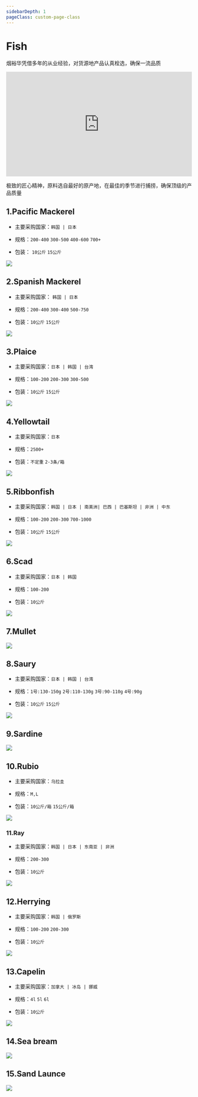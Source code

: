 ```yaml
---
sidebarDepth: 1
pageClass: custom-page-class
---
```


# Fish

烟裕华凭借多年的从业经验，对货源地产品认真栓选，确保一流品质

<div style="padding:56.25% 0 0 0;position:relative;border-radius:8%"><iframe src="https://player.vimeo.com/video/283261323?loop=0&title=0&byline=0&portrait=0" style="position:absolute;top:0;left:0;width:100%;height:100%;" frameborder="0" webkitallowfullscreen mozallowfullscreen allowfullscreen></iframe></div>


极致的匠心精神，原料选自最好的原产地，在最佳的季节进行捕捞，确保顶级的产品质量



## 1.Pacific Mackerel <Badge text="Hot" type="error"/>
- 主要采购国家：`韩国 | 日本` </p>
- 规格：`200-400` `300-500` `400-600` `700+`</p>
- 包装： `10公斤` `15公斤`</p>
<div class="imgb" >
    <img  src="https://yuhuawebsite.oss-cn-hongkong.aliyuncs.com/P-F-1.%E9%B2%90%E9%B2%85%E9%B1%BC--Pacific-Mackerel.jpg">
</div>

## 2.Spanish Mackerel <Badge text="Hot" type="error"/>
- 主要采购国家： `韩国 | 日本`</p>
- 规格：`200-400` `300-400` `500-750`</p>
- 包装：`10公斤` `15公斤`<p>
<div class="imgb" >
 <img 
 src="https://yuhuawebsite.oss-cn-hongkong.aliyuncs.com/P-F-2.%E9%B2%85%E9%B1%BC--Spanish%20Mackerel.jpg">
</div>


## 3.Plaice <Badge text="Hot" type="error"/>
- 主要采购国家：</strong>`日本 | 韩国 | 台湾`</p>
- 规格：`100-200` `200-300` `300-500`</p>
- 包装：`10公斤` `15公斤`</p>
<div class="imgb" >
 <img 
 src="https://yuhuawebsite.oss-cn-hongkong.aliyuncs.com/P-F-3.%E9%B1%BC--Plaice.jpg">
</div>

## 4.Yellowtail
- 主要采购国家：`日本 `</p>
- 规格：`2500+`</p>
- 包装：`不定重` `2-3条/箱`</p>
<div class="imgb" >
 <img  src="https://yuhuawebsite.oss-cn-hongkong.aliyuncs.com/P-F-4.%E9%BB%84%E9%B0%A4%E9%B1%BC--Yellowtail.jpg">
</div>

## 5.Ribbonfish
- 主要采购国家：`韩国 | 日本 | 南美洲| 巴西 | 巴基斯坦 | 非洲 | 中东`</p>
- 规格：`100-200` `200-300` `700-1000`</p>
- 包装：`10公斤` `15公斤`</p>
<div class="imgb" >
 <img  src="
https://yuhuawebsite.oss-cn-hongkong.aliyuncs.com/P-F-5.%E5%B8%A6%E9%B1%BC--Ribbonfish.jpg">
</div>


## 6.Scad
- 主要采购国家：`日本 | 韩国`</p>
- 规格：`100-200`</p>
- 包装：`10公斤`</p>
<div class="imgb" >
 <img  src="https://yuhuawebsite.oss-cn-hongkong.aliyuncs.com/P-F-6.%E7%AB%B9%E8%8D%9A%E9%B1%BC--Scad.jpg">
</div>

## 7.Mullet

<div class="imgb" >
 <img  src="https://yuhuawebsite.oss-cn-hongkong.aliyuncs.com/P-F-7.%E9%B2%BB%E9%B1%BC--Mullet.jpg">
</div>

## 8.Saury
- 主要采购国家：`日本 | 韩国 | 台湾`</p>
- 规格：`1号:130-150g` `2号:110-130g`
`3号:90-110g` `4号:90g`</p>
- 包装：`10公斤` `15公斤`</p>
<div class="imgb" >
 <img  src="https://yuhuawebsite.oss-cn-hongkong.aliyuncs.com/P-F-8.%E7%A7%8B%E5%88%80%E9%B1%BC--Saury.jpg">
</div>

## 9.Sardine
<div class="imgb" >
 <img  src="https://yuhuawebsite.oss-cn-hongkong.aliyuncs.com/P-F-9.%E6%B2%99%E4%B8%81%E9%B1%BC--Sardine.jpg">
</div>

## 10.Rubio
- 主要采购国家：`乌拉圭`</p>
- 规格：`M,L`</p>
- 包装：`10公斤/箱` `15公斤/箱`</p>
<div class="imgb" >
 <img  src="https://yuhuawebsite.oss-cn-hongkong.aliyuncs.com/P-F-10.%E6%97%A0%E9%B3%94%E9%B2%89%E9%B1%BC--Rubio.jpg">
</div>

### 11.Ray
- 主要采购国家：`韩国 | 日本 | 东南亚 | 非洲`</p>
- 规格：`200-300`</p>
- 包装：`10公斤`</p>
<div class="imgb" >
 <img  src="https://yuhuawebsite.oss-cn-hongkong.aliyuncs.com/P-F-11.%E8%80%81%E6%9D%BF%E9%B1%BC-Ray.jpg">
</div>

## 12.Herrying
- 主要采购国家：`韩国 | 俄罗斯`</P>
- 规格：`100-200` `200-300`</p>
- 包装：`10公斤`</p>
<div class="imgb" >
 <img  src="https://yuhuawebsite.oss-cn-hongkong.aliyuncs.com/P-F-12.%E9%B2%B1%E9%B1%BC--Herrying.jpg">
</div>

## 13.Capelin
- 主要采购国家：`加拿大 | 冰岛 | 挪威`</p>
- 规格：`4l` `5l` `6l`</p>
- 包装：`10公斤`</p>
<div class="imgb" >
 <img  src="https://yuhuawebsite.oss-cn-hongkong.aliyuncs.com/P-F-13.%E5%A4%9A%E6%98%A5%E9%B1%BC--Capelin.jpg">
</div>

## 14.Sea bream
<div class="imgb" >
 <img  src="https://yuhuawebsite.oss-cn-hongkong.aliyuncs.com/P-F-14.%E5%8A%A0%E5%90%89%E9%B1%BC--Sea%20bream.jpg">
</div>

## 15.Sand Launce
<div class="imgb" >
 <img  src="https://yuhuawebsite.oss-cn-hongkong.aliyuncs.com/P-F-15.%E7%8E%89%E7%AD%8B%E9%B1%BC--Sand%20Launce.jpg">
</div>
